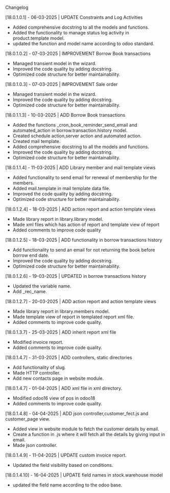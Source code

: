 Changelog

[18.0.1.0.1] - 06-03-2025 | UPDATE Constraints and Log Activities

- Added comprehensive docstring to all the models and functions.
- Added the functionality to manage status log activity in product.template model.
- updated the function and model name according to odoo standard.

[18.0.1.0.2] - 07-03-2025 | IMPROVEMENT Borrow Book transactions

- Managed transient model in the wizard.
- Improved the code quality by adding docstring.
- Optimized code structure for better maintainability.

[18.0.1.0.3] - 07-03-2025 | IMPROVEMENT Sale order

- Managed transient model in the wizard.
- Improved the code quality by adding docstring.
- Optimized code structure for better maintainability.

[18.0.1.1.3] - 10-03-2025 | ADD Borrow Book transactions

- Added the functions _cron_book_reminder_send_email and automated_action in borrow.transaction.history model.
- Created schedule action,server action and automated action.
- Created mail template.
- Added comprehensive docstring to all the models and functions.
- Improved the code quality by adding docstring.
- Optimized code structure for better maintainability.

[18.0.1.1.4] - 11-03-2025 | ADD Library member and mail template views

- Added functionality to send email for renewal of membership for the members.
- Added mail.template in mail template data file.
- Improved the code quality by adding docstring.
- Optimized code structure for better maintainability.

[18.0.1.2.4] - 18-03-2025 | ADD action report and action template views

- Made library report in library.library model.
- Made xml files which has action of report and template view of report
- Added comments to improve code quality

[18.0.1.2.5] - 18-03-2025 | ADD functionality in borrow transactions history

- Add functionality to send an email for not returning the book before borrow end date.
- Improved the code quality by adding docstring.
- Optimized code structure for better maintainability.

[18.0.1.2.6] - 19-03-2025 | UPDATED in borrow transactions history

- Updated the variable name.
- Add _rec_name.

[18.0.1.2.7] - 20-03-2025 | ADD action report and action template views

- Made library report in library.members model.
- Made template view of report in templated report xml file.
- Added comments to improve code quality.

[18.0.1.3.7] - 25-03-2025 | ADD inherit report xml file

- Modified invoice report.
- Added comments to improve code quality.

[18.0.1.4.7] - 31-03-2025 | ADD controllers, static directories

- Add functionality of slug.
- Made HTTP controller.
- Add new contacts page in website module.

[18.0.1.4.7] - 01-04-2025 | ADD xml file in xml directory.

- Modified odoo16 view of pos in odoo18
- Added comments to improve code quality.

[18.0.1.4.8] - 04-04-2025 | ADD json controller,customer_fect.js and customer_page view.

- Added view in website module to fetch the customer details by email.
- Create a function in .js where it will fetch all the details by giving input in email.
- Made json controller.

[18.0.1.4.9] - 11-04-2025 | UPDATE custom invoice report.

- Updated the field visibility based on conditions.

[18.0.1.4.10] - 16-04-2025 | UPDATE field names in stock.warehouse model

- updated the field name according to the odoo base.
